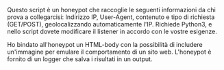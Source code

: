 Questo script è un honeypot che raccoglie le seguenti informazioni da chi prova a collegarcisi: Indirizzo IP, User-Agent, contenuto e tipo di richiesta (GET/POST), geolocalizzando automaticamente l'IP. Richiede Python3, e nello script dovete modificare il listener in accordo con le vostre esigenze.

Ho bindato all'honeypot un HTML-body con la possibilità di includere un'immagine per emulare il comportamento di un sito web. L'honeypot è fornito di un logger che salva i risultati in un output.
